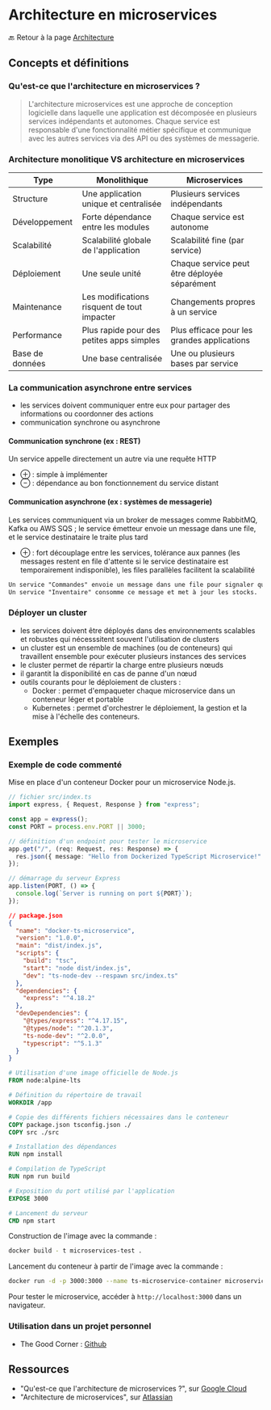 # Architecture en microservices

🔙 Retour à la page [Architecture](README.md)

## Concepts et définitions

### Qu'est-ce que l'architecture en microservices ?

> L'architecture microservices est une approche de conception logicielle dans laquelle une application est décomposée en plusieurs services indépendants et autonomes. Chaque service est responsable d'une fonctionnalité métier spécifique et communique avec les autres services via des API ou des systèmes de messagerie.

### Architecture monolitique VS architecture en microservices

| Type | Monolithique | Microservices |
|---|---|---|
| Structure | Une application unique et centralisée | Plusieurs services indépendants |
| Développement | Forte dépendance entre les modules | Chaque service est autonome |
| Scalabilité | Scalabilité globale de l'application | Scalabilité fine (par service) |
| Déploiement | Une seule unité | Chaque service peut être déployée séparément |
| Maintenance | Les modifications risquent de tout impacter | Changements propres à un service |
| Performance | Plus rapide pour des petites apps simples | Plus efficace pour les grandes applications |
| Base de données | Une base centralisée | Une ou plusieurs bases par service |

### La communication asynchrone entre services

- les services doivent communiquer entre eux pour partager des informations ou coordonner des actions
- communication synchrone ou asynchrone

#### Communication synchrone (ex : REST)

Un service appelle directement un autre via une requête HTTP

- ⊕ : simple à implémenter
- ⊖ : dépendance au bon fonctionnement du service distant

#### Communication asynchrone (ex : systèmes de messagerie)

Les services communiquent via un broker de messages comme RabbitMQ, Kafka ou AWS SQS ; le service émetteur envoie un message dans une file, et le service destinataire le traite plus tard

- ⊕ : fort découplage entre les services, tolérance aux pannes (les messages restent en file d'attente si le service destinataire est temporairement indisponible), les files parallèles facilitent la scalabilité

```txt
Un service "Commandes" envoie un message dans une file pour signaler qu'une commande a été passée.
Un service "Inventaire" consomme ce message et met à jour les stocks.
```

### Déployer un cluster

- les services doivent être déployés dans des environnements scalables et robustes qui nécesssitent souvent l'utilisation de clusters
- un cluster est un ensemble de machines (ou de conteneurs) qui travaillent ensemble pour exécuter plusieurs instances des services
- le cluster permet de répartir la charge entre plusieurs nœuds
- il garantit la disponibilité en cas de panne d'un nœud
- outils courants pour le déploiement de clusters :
  - Docker : permet d'empaqueter chaque microservice dans un conteneur léger et portable
  - Kubernetes : permet d'orchestrer le déploiement, la gestion et la mise à l'échelle des conteneurs.

## Exemples

### Exemple de code commenté

Mise en place d'un conteneur Docker pour un microservice Node.js.

```ts
// fichier src/index.ts
import express, { Request, Response } from "express";

const app = express();
const PORT = process.env.PORT || 3000;

// définition d'un endpoint pour tester le microservice
app.get("/", (req: Request, res: Response) => {
  res.json({ message: "Hello from Dockerized TypeScript Microservice!" });
});

// démarrage du serveur Express
app.listen(PORT, () => {
  console.log(`Server is running on port ${PORT}`);
});

```

```json
// package.json
{
  "name": "docker-ts-microservice",
  "version": "1.0.0",
  "main": "dist/index.js",
  "scripts": {
    "build": "tsc",
    "start": "node dist/index.js",
    "dev": "ts-node-dev --respawn src/index.ts"
  },
  "dependencies": {
    "express": "^4.18.2"
  },
  "devDependencies": {
    "@types/express": "^4.17.15",
    "@types/node": "^20.1.3",
    "ts-node-dev": "^2.0.0",
    "typescript": "^5.1.3"
  }
}
```

```dockerfile
# Utilisation d'une image officielle de Node.js
FROM node:alpine-lts

# Définition du répertoire de travail
WORKDIR /app

# Copie des différents fichiers nécessaires dans le conteneur
COPY package.json tsconfig.json ./
COPY src ./src

# Installation des dépendances
RUN npm install

# Compilation de TypeScript
RUN npm run build

# Exposition du port utilisé par l'application
EXPOSE 3000

# Lancement du serveur
CMD npm start
```

Construction de l'image avec la commande :

```bash
docker build - t microservices-test .
```

Lancement du conteneur à partir de l'image avec la commande :

```bash
docker run -d -p 3000:3000 --name ts-microservice-container microservices-test
```

Pour tester le microservice, accéder à `http://localhost:3000` dans un navigateur.

### Utilisation dans un projet personnel

- The Good Corner : [Github](https://github.com/NollieChtn6/the-good-corner)

## Ressources

- "Qu'est-ce que l'architecture de microservices ?", sur [Google Cloud](https://cloud.google.com/learn/what-is-microservices-architecture?hl=fr)
- "Architecture de microservices", sur [Atlassian](https://www.atlassian.com/fr/microservices/microservices-architecture)
